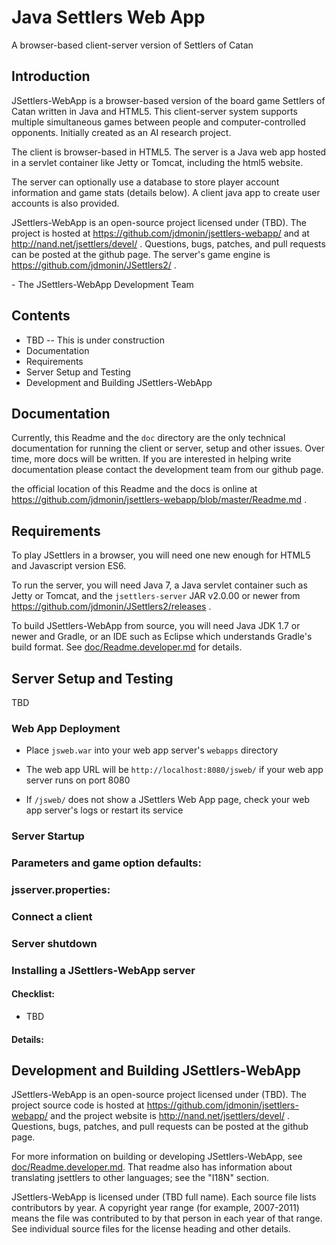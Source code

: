 # Java Settlers Web App

A browser-based client-server version of Settlers of Catan


## Introduction

JSettlers-WebApp is a browser-based version of the board game
Settlers of Catan written in Java and HTML5. This client-server
system supports multiple simultaneous games between people and
computer-controlled opponents. Initially created as an AI research
project.

The client is browser-based in HTML5. The server is a Java web app
hosted in a servlet container like Jetty or Tomcat, including the
html5 website.

The server can optionally use a database to store player account
information and game stats (details below).  A client java app to
create user accounts is also provided.

JSettlers-WebApp is an open-source project licensed under (TBD).
The project is hosted at https://github.com/jdmonin/jsettlers-webapp/
and at http://nand.net/jsettlers/devel/ .  Questions, bugs, patches,
and pull requests can be posted at the github page. The server's
game engine is https://github.com/jdmonin/JSettlers2/ .

\- The JSettlers-WebApp Development Team


## Contents

-  TBD -- This is under construction
-  Documentation
-  Requirements
-  Server Setup and Testing
-  Development and Building JSettlers-WebApp


## Documentation

Currently, this Readme and the `doc` directory are the only technical
documentation for running the client or server, setup and other issues.
Over time, more docs will be written. If you are interested in helping
write documentation please contact the development team from our github page.

the official location of this Readme and the docs is online at
https://github.com/jdmonin/jsettlers-webapp/blob/master/Readme.md .


## Requirements

To play JSettlers in a browser, you will need one new enough for HTML5
and Javascript version ES6.

To run the server, you will need Java 7, a Java servlet container
such as Jetty or Tomcat, and the `jsettlers-server` JAR v2.0.00 or newer
from https://github.com/jdmonin/JSettlers2/releases .

To build JSettlers-WebApp from source, you will need Java JDK 1.7 or newer
and Gradle, or an IDE such as Eclipse which understands Gradle's build format.
See [doc/Readme.developer.md](doc/Readme.developer.md) for details.


## Server Setup and Testing

TBD

### Web App Deployment

- Place `jsweb.war` into your web app server's `webapps` directory

- The web app URL will be `http://localhost:8080/jsweb/` if your
  web app server runs on port 8080

- If `/jsweb/` does not show a JSettlers Web App page, check your
  web app server's logs or restart its service

### Server Startup

### Parameters and game option defaults:

### jsserver.properties:

### Connect a client

### Server shutdown

### Installing a JSettlers-WebApp server

#### Checklist:

- TBD

#### Details:

## Development and Building JSettlers-WebApp

JSettlers-WebApp is an open-source project licensed under (TBD). The project
source code is hosted at https://github.com/jdmonin/jsettlers-webapp/ and
the project website is http://nand.net/jsettlers/devel/ . Questions,
bugs, patches, and pull requests can be posted at the github page.

For more information on building or developing JSettlers-WebApp, see
[doc/Readme.developer.md](doc/Readme.developer.md). That readme also has
information about translating jsettlers to other languages; see the
"I18N" section.

JSettlers-WebApp is licensed under (TBD full name).
Each source file lists contributors by year. A copyright year range (for
example, 2007-2011) means the file was contributed to by that person in
each year of that range. See individual source files for the license
heading and other details.

